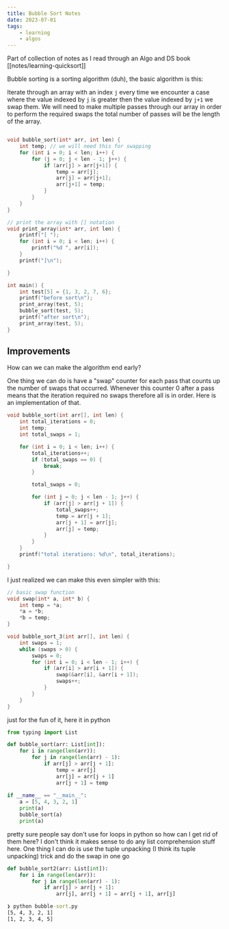```yaml
---
title: Bubble Sort Notes
date: 2023-07-01
tags:
    - learning
    - algos
---
```


Part of collection of notes as I read through an Algo and DS book [[notes/learning-quicksort]]

Bubble sorting is a sorting algorithm (duh), the basic algorithm is this:

Iterate through an array with an index `j` every time we encounter a case where the value indexed by `j` is greater then the value indexed by `j+1` we swap them. We will need to make multiple passes through our array in order to perform the required swaps the total number of passes will be the length of the array.

```c

void bubble_sort(int* arr, int len) {
	int temp; // we will need this for swapping
	for (int i = 0; i < len; i++) {
		for (j = 0; j < len - 1; j++) {
			if (arr[j] > arr[j+1]) {
				temp = arr[j];
				arr[j] = arr[j+1];
				arr[j+1] = temp;
			}
		}
	}
}

// print the array with [] notation
void print_array(int* arr, int len) {
	printf("[ ");
	for (int i = 0; i < len; i++) {
		printf("%d ", arr[i]);
	}
	printf("]\n");

}

int main() {
	int test[5] = {1, 3, 2, 7, 6};
	printf("before sort\n");
	print_array(test, 5);
	bubble_sort(test, 5);
	printf("after sort\n");
	print_array(test, 5);
}

```

## Improvements

How can we can make the algorithm end early?

One thing we can do is have a "swap" counter for each pass that counts up the number of swaps that occurred. Whenever this counter 0 after a pass means that the iteration required no swaps therefore all is in order. Here is an implementation of that.

```c
void bubble_sort(int arr[], int len) {
    int total_iterations = 0;
    int temp;
    int total_swaps = 1;

    for (int i = 0; i < len; i++) {
        total_iterations++;
        if (total_swaps == 0) {
            break;
        }

        total_swaps = 0;

        for (int j = 0; j < len - 1; j++) {
            if (arr[j] > arr[j + 1]) {
                total_swaps++;
                temp = arr[j + 1];
                arr[j + 1] = arr[j];
                arr[j] = temp;
            }
        }
    }
    printf("total iterations: %d\n", total_iterations);

}
```

I just realized we can make this even simpler with this: 

```c
// basic swap function 
void swap(int* a, int* b) {
    int temp = *a;
    *a = *b;
    *b = temp;
}

void bubble_sort_3(int arr[], int len) {
    int swaps = 1;
    while (swaps > 0) {
        swaps = 0;
        for (int i = 0; i < len - 1; i++) {
            if (arr[i] > arr[i + 1]) {
                swap(&arr[i], &arr[i + 1]);
                swaps++;
            }
        }
    }
}
```

just for the fun of it, here it in python

```python
from typing import List

def bubble_sort(arr: List[int]):
    for i in range(len(arr)):
        for j in range(len(arr) - 1):
            if arr[j] > arr[j + 1]:
                temp = arr[j]
                arr[j] = arr[j + 1]
                arr[j + 1] = temp
  
if __name__ == "__main__":
    a = [5, 4, 3, 2, 1]
    print(a)
    bubble_sort(a)
    print(a)
```

pretty sure people say don't use for loops in python so how can I get rid of them here? I don't think it makes sense to do any list comprehension stuff here. One thing I can do is use the tuple unpacking (I think its tuple unpacking) trick and do the swap in one go

```python
def bubble_sort2(arr: List[int]):
    for i in range(len(arr)):
        for j in range(len(arr) - 1):
            if arr[j] > arr[j + 1]:
                arr[j], arr[j + 1] = arr[j + 1], arr[j]
```


```cmd
❯ python bubble-sort.py
[5, 4, 3, 2, 1]
[1, 2, 3, 4, 5]
```